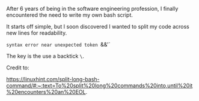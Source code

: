 After 6 years of being in the software engineering profession, I finally encountered the need to write my own bash script. 

It starts off simple, but I soon discovered I wanted to split my code across new lines for readability. 

`syntax error near unexpected token `&&'`

The key is the use a backtick `\`. 

Credit to: 

https://linuxhint.com/split-long-bash-command/#:~:text=To%20split%20long%20commands%20into,until%20it%20encounters%20an%20EOL.